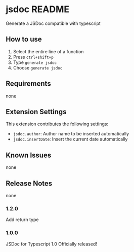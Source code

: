 # jsdoc README

Generate a JSDoc compatible with typescript

## How to use

1. Select the entire line of a function
2. Press `ctrl+shift+p`
3. Type `generate jsdoc`
4. Choose `generate jsdoc`

## Requirements

none

## Extension Settings

This extension contributes the following settings:

- `jsdoc.author`: Author name to be inserted automatically
- `jsdoc.insertDate`: Insert the current date automatically

## Known Issues

none

## Release Notes

none

### 1.2.0

Add return type
### 1.0.0

JSDoc for Typescript 1.0 Officially released!


